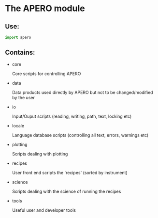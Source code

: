 # The APERO module

## Use:

```python
import apero
```

## Contains:

- core

    Core scripts for controlling APERO

- data

    Data products used directly by APERO but not to be changed/modified 
    by the user

- io

    Input/Ouput scripts (reading, writing, path, text, locking etc)

- locale

    Language database scripts (controlling all text, errors, warnings etc)
    
- plotting

    Scripts dealing with plotting
    
- recipes

    User front end scripts the 'recipes' (sorted by instrument)
    
- science

    Scripts dealing with the science of running the recipes
    
- tools

    Useful user and developer tools
